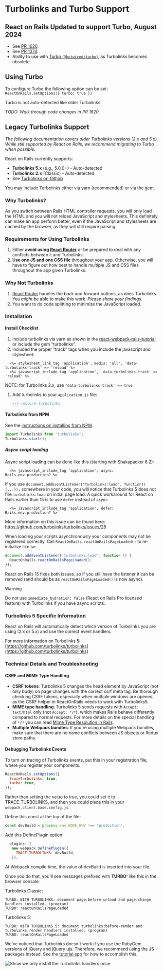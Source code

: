 # Turbolinks and Turbo Support

## React on Rails Updated to support Turbo, August 2024

- See [PR 1620](https://github.com/shakacode/react_on_rails/pull/1620).
- See [PR 1374](https://github.com/shakacode/react_on_rails/pull/1374).
- Ability to use with [Turbo (`@hotwired/turbo`)](https://turbo.hotwired.dev/), as Turbolinks becomes obsolete.

## Using Turbo

To configure Turbo the following option can be set:
`ReactOnRails.setOptions({ turbo: true })`

Turbo is not auto-detected like older Turbolinks.

_TODO: Walk through code changes in PR 1620._

## Legacy Turbolinks Support

_The following documentation covers older Turbolinks versions (2.x and 5.x). While still supported by React on Rails, we recommend migrating to Turbo when possible._

React on Rails currently supports:

- **Turbolinks 5.x** (e.g., 5.0.0+) - Auto-detected
- **Turbolinks 2.x** (Classic) - Auto-detected
- See [Turbolinks on Github](https://github.com/rails/turbolinks)

You may include Turbolinks either via yarn (recommended) or via the gem.

### Why Turbolinks?

As you switch between Rails HTML controller requests, you will only load the HTML and you will not reload JavaScript and stylesheets.
This definitely can make an app perform better, even if the JavaScript and stylesheets are cached by the browser, as they will still require parsing.

### Requirements for Using Turbolinks

1. Either **avoid using [React Router](https://reactrouter.com/)** or be prepared to deal with any conflicts between it and Turbolinks.
2. **Use one JS and one CSS file** throughout your app. Otherwise, you will have to figure out how best to handle multiple JS and CSS files throughout the app given Turbolinks.

### Why Not Turbolinks

1. [React Router](https://reactrouter.com/) handles the back and forward buttons, as does Turbolinks. You _might_ be able to make this work. _Please share your findings._
1. You want to do code splitting to minimize the JavaScript loaded.

### Installation

#### Install Checklist

1. Include turbolinks via yarn as shown in the [react-webpack-rails-tutorial](https://github.com/shakacode/react-webpack-rails-tutorial/blob/8a6c8aa2e3b7ae5b08b0a9744fb3a63a2fe0f002/client/webpack.client.base.config.js#L22) or include the gem "turbolinks".
1. Included the proper "track" tags when you include the javascript and stylesheet:

```erb
  <%= stylesheet_link_tag 'application', media: 'all', 'data-turbolinks-track' => 'reload' %>
  <%= javascript_include_tag 'application', 'data-turbolinks-track' => 'reload' %>
```

NOTE: for Turbolinks 2.x, use `'data-turbolinks-track' => true`

1. Add turbolinks to your `application.js` file:
   ```javascript
   //= require turbolinks
   ```

#### Turbolinks from NPM

See the [instructions on installing from NPM](https://github.com/turbolinks/turbolinks#installation-using-npm).

```js
import Turbolinks from 'turbolinks';
Turbolinks.start();
```

##### Async script loading

Async script loading can be done like this (starting with Shakapacker 8.2):

```erb
  <%= javascript_include_tag 'application', async: Rails.env.production? %>
```

If you use `document.addEventListener("turbolinks:load", function() {...});` somewhere in your code, you will notice that Turbolinks 5 does not fire `turbolinks:load` on initial page load. A quick workaround for React on Rails earlier than 15 is to use `defer` instead of `async`:

```erb
  <%= javascript_include_tag 'application', defer: Rails.env.production? %>
```

More information on this issue can be found here: https://github.com/turbolinks/turbolinks/issues/28

When loading your scripts asynchronously your components may not be registered correctly. Call `ReactOnRails.reactOnRailsPageLoaded()` to re-initialize like so:

```js
document.addEventListener('turbolinks:load', function () {
  ReactOnRails.reactOnRailsPageLoaded();
});
```

React on Rails 15 fixes both issues, so if you still have the listener it can be removed (and should be as `reactOnRailsPageLoaded()` is now async).

> [!WARNING]
> Do not use `immediate_hydration: false` (React on Rails Pro licensed feature) with Turbolinks if you have async scripts.

### Turbolinks 5 Specific Information

React on Rails will automatically detect which version of Turbolinks you are using (2.x or 5.x) and use the correct event handlers.

For more information on Turbolinks 5: [https://github.com/turbolinks/turbolinks](https://github.com/turbolinks/turbolinks)

### Technical Details and Troubleshooting

#### CSRF and MIME Type Handling

- **CSRF tokens**: Turbolinks 5 changes the head element by JavaScript (not only body) on page changes with the correct csrf meta tag. Be thorough checking CSRF tokens, especially when multiple windows are opened, as the CSRF helper in ReactOnRails needs to work with Turbolinks5.
- **MIME type handling**: Turbolinks 5 sends requests with `Accept: text/html` only (not `Accept: */*`), which makes Rails behave differently compared to normal requests. For more details on the special handling of `*/*` you can read [Mime Type Resolution in Rails](http://blog.bigbinary.com/2010/11/23/mime-type-resolution-in-rails.html).
- **Multiple Webpack bundles**: If you're using multiple Webpack bundles, make sure that there are no name conflicts between JS objects or Redux store paths.

#### Debugging Turbolinks Events

To turn on tracing of Turbolinks events, put this in your registration file, where you register your components.

```js
ReactOnRails.setOptions({
  traceTurbolinks: true,
  turbo: true,
});
```

Rather than setting the value to true, you could set it to TRACE_TURBOLINKS, and then you could place this in your `webpack.client.base.config.js`:

Define this const at the top of the file:

```js
const devBuild = process.env.NODE_ENV !== 'production';
```

Add this DefinePlugin option:

```js
  plugins: [
   new webpack.DefinePlugin({
     TRACE_TURBOLINKS: devBuild,
   }),
```

At Webpack compile time, the value of devBuild is inserted into your file.

Once you do that, you'll see messages prefixed with **TURBO:** like this in the browser console:

Turbolinks Classic:

```text
TURBO: WITH TURBOLINKS: document page:before-unload and page:change handlers installed. (program)
TURBO: reactOnRailsPageLoaded
```

Turbolinks 5:

```text
TURBO: WITH TURBOLINKS 5: document turbolinks:before-render and turbolinks:render handlers installed. (program)
TURBO: reactOnRailsPageLoaded
```

We've noticed that Turbolinks doesn't work if you use the RubyGem versions of jQuery and jQuery ujs. Therefore, we recommend using the JS packages instead. See the [tutorial app](https://github.com/shakacode/react-webpack-rails-tutorial) for how to accomplish this.

![Show we only install the Turbolinks handlers once](https://cloud.githubusercontent.com/assets/1118459/12760060/6546e254-c999-11e5-828b-a8aaa473e5bd.png)

